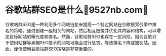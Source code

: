 # 谷歌站群SEO是什么🎉9527nb.com🎉

谷歌站群SEO是一种利用多个网站链接来提高一个特定网站在谷歌搜索引擎中排名的策略。通过创建一组相关的网站，然后相互链接并优化其内容和结构，可以增加目标网站的曝光度和排名。然而，谷歌站群SEO也存在一定风险，因为谷歌对于使用站群等黑帽SEO技术的网站可能会进行惩罚，导致排名下降或被罚站。因此，谨慎使用谷歌站群SEO策略是非常重要的。